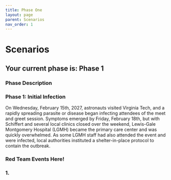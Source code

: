 ```yaml
---
title: Phase One
layout: page
parent: Scenarios
nav_order: 1
---
```


# Scenarios

## Your current phase is: Phase 1
### Phase Description

### Phase 1: Initial Infection 
      
On Wednesday, February 15th, 2027, astronauts visited Virginia Tech, and a rapidly spreading parasite or disease began infecting attendees of the meet and greet session. Symptoms emerged by Friday, February 18th, but with Schiffert and several local clinics closed over the weekend, Lewis-Gale Montgomery Hospital (LGMH) became the primary care center and was quickly overwhelmed. As some LGMH staff had also attended the event and were infected, local authorities instituted a shelter-in-place protocol to contain the outbreak.

### Red Team Events Here! 

### 1. 
